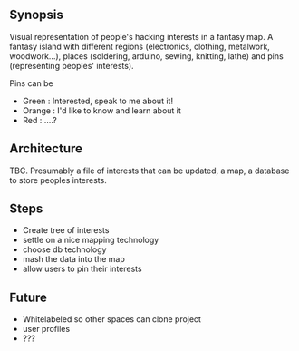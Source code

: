 ## Synopsis
Visual representation of people's hacking interests in a fantasy map.
A fantasy island with different regions (electronics, clothing, metalwork, woodwork...), places (soldering, arduino, sewing, knitting, lathe) and pins (representing peoples' interests).

Pins can be 
* Green : Interested, speak to me about it!
* Orange : I'd like to know and learn about it
* Red : ....? 

## Architecture
TBC. Presumably a file of interests that can be updated, a map, a database to store peoples interests.

## Steps
* Create tree of interests
* settle on a nice mapping technology 
* choose db technology
* mash the data into the map
* allow users to pin their interests

## Future
* Whitelabeled so other spaces can clone project
* user profiles
* ???

